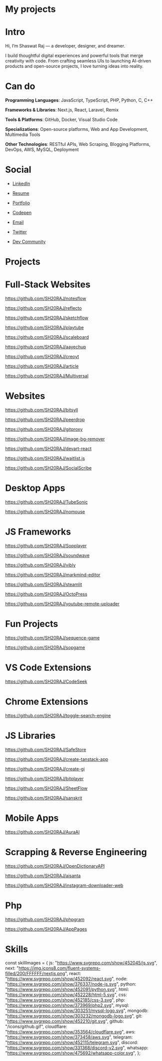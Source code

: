 # My projects

# Intro
Hi, I’m Shaswat Raj — a developer, designer, and dreamer.

I build thoughtful digital experiences and powerful tools that merge creativity with code. From crafting seamless UIs to launching AI-driven products and open-source projects, I love turning ideas into reality.

# Can do 
**Programming Languages**: JavaScript, TypeScript, PHP, Python, C, C++

**Frameworks &amp; Libraries**: Next.js, React, Laravel, Remix

**Tools &amp; Platforms**: GitHub, Docker, Visual Studio Code

**Specializations**: Open-source platforms, Web and App Development, Multimedia Tools

**Other Technologies**: RESTful APIs, Web Scraping, Blogging Platforms, DevOps, AWS, MySQL, Deployment



# Social
- [LinkedIn](https://www.linkedin.com/in/sh20raj/)

- [Resume](https://docs.google.com/document/d/1_c8_1teca5JlCIFnsSC0rqoHcvxD5VJrlE-DeKZSXf4/edit?usp=sharing)

- [Portfolio](https://shaswat.live/)

- [Codepen](https://codepen.io/sh20raj)

- [Email](mailto:sh20raj@gmail.com)

- [Twitter](https://x.com/SH20RAJ/)

- [Dev Community](https://dev.to/sh20raj)

















# Projects






# Full-Stack Websites
https://github.com/SH20RAJ/notesflow

https://github.com/SH20RAJ/reflecto

https://github.com/SH20RAJ/sketchflow

https://github.com/SH20RAJ/playtube

https://github.com/SH20RAJ/scaleboard

https://github.com/SH20RAJ/aayechup

https://github.com/SH20RAJ/creoyt

https://github.com/SH20RAJ/article

https://github.com/SH20RAJ/Multiversal





# Websites
https://github.com/SH20RAJ/bitsyll

https://github.com/SH20RAJ/peerdrop

https://github.com/SH20RAJ/gitproxy

https://github.com/SH20RAJ/image-bg-remover

https://github.com/SH20RAJ/devart-react

https://github.com/SH20RAJ/waitlist.js

https://github.com/SH20RAJ/SocialScribe











# Desktop Apps
https://github.com/SH20RAJ/TubeSonic

https://github.com/SH20RAJ/nomouse







# JS Frameworks
https://github.com/SH20RAJ/Sopplayer

https://github.com/SH20RAJ/soundwave

https://github.com/SH20RAJ/vibly

https://github.com/SH20RAJ/markmind-editor

https://github.com/SH20RAJ/steamlit

https://github.com/SH20RAJ/OctoPress

https://github.com/SH20RAJ/youtube-remote-uploader







# Fun Projects
https://github.com/SH20RAJ/sequence-game

https://github.com/SH20RAJ/sopgame









# VS Code Extensions
https://github.com/SH20RAJ/CodeSeek



# Chrome Extensions
https://github.com/SH20RAJ/toggle-search-engine





# JS Libraries
https://github.com/SH20RAJ/SafeStore

https://github.com/SH20RAJ/create-tanstack-app

https://github.com/SH20RAJ/create-gi

https://github.com/SH20RAJ/bitplayer

https://github.com/SH20RAJ/SheetFlow

https://github.com/SH20RAJ/sanskrit



# Mobile Apps
https://github.com/SH20RAJ/AuraAI





# Scrapping &amp; Reverse Engineering
https://github.com/SH20RAJ/OpenDictionaryAPI

https://github.com/SH20RAJ/aisanta

https://github.com/SH20RAJ/instagram-downloader-web



# Php
https://github.com/SH20RAJ/phpgram

https://github.com/SH20RAJ/AppPages













# Skills


  const skillImages = {
    js: "https://www.svgrepo.com/show/452045/js.svg",
    next: "https://img.icons8.com/fluent-systems-filled/200/FFFFFF/nextjs.png",
    react: "https://www.svgrepo.com/show/452092/react.svg",
    node: "https://www.svgrepo.com/show/376337/node-js.svg",
    python: "https://www.svgrepo.com/show/452091/python.svg",
    html: "https://www.svgrepo.com/show/452228/html-5.svg",
    css: "https://www.svgrepo.com/show/452185/css-3.svg",
    php: "https://www.svgrepo.com/show/373969/php2.svg",
    mysql: "https://www.svgrepo.com/show/303251/mysql-logo.svg",
    mongodb: "https://www.svgrepo.com/show/303232/mongodb-logo.svg",
    git: "https://www.svgrepo.com/show/452210/git.svg",
    github: "/icons/github.gif",
    cloudflare: "https://www.svgrepo.com/show/353564/cloudflare.svg",
    aws: "https://www.svgrepo.com/show/373458/aws.svg",
    telegram: "https://www.svgrepo.com/show/452115/telegram.svg",
    discord: "https://www.svgrepo.com/show/331368/discord-v2.svg",
    whatsapp: "https://www.svgrepo.com/show/475692/whatsapp-color.svg",
  };



